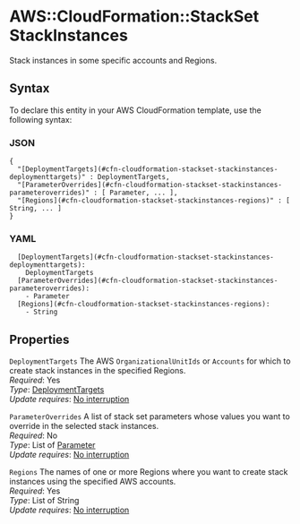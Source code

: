# AWS::CloudFormation::StackSet StackInstances<a name="aws-properties-cloudformation-stackset-stackinstances"></a>

Stack instances in some specific accounts and Regions\.

## Syntax<a name="aws-properties-cloudformation-stackset-stackinstances-syntax"></a>

To declare this entity in your AWS CloudFormation template, use the following syntax:

### JSON<a name="aws-properties-cloudformation-stackset-stackinstances-syntax.json"></a>

```
{
  "[DeploymentTargets](#cfn-cloudformation-stackset-stackinstances-deploymenttargets)" : DeploymentTargets,
  "[ParameterOverrides](#cfn-cloudformation-stackset-stackinstances-parameteroverrides)" : [ Parameter, ... ],
  "[Regions](#cfn-cloudformation-stackset-stackinstances-regions)" : [ String, ... ]
}
```

### YAML<a name="aws-properties-cloudformation-stackset-stackinstances-syntax.yaml"></a>

```
  [DeploymentTargets](#cfn-cloudformation-stackset-stackinstances-deploymenttargets): 
    DeploymentTargets
  [ParameterOverrides](#cfn-cloudformation-stackset-stackinstances-parameteroverrides): 
    - Parameter
  [Regions](#cfn-cloudformation-stackset-stackinstances-regions): 
    - String
```

## Properties<a name="aws-properties-cloudformation-stackset-stackinstances-properties"></a>

`DeploymentTargets`  <a name="cfn-cloudformation-stackset-stackinstances-deploymenttargets"></a>
The AWS `OrganizationalUnitIds` or `Accounts` for which to create stack instances in the specified Regions\.  
*Required*: Yes  
*Type*: [DeploymentTargets](aws-properties-cloudformation-stackset-deploymenttargets.md)  
*Update requires*: [No interruption](https://docs.aws.amazon.com/AWSCloudFormation/latest/UserGuide/using-cfn-updating-stacks-update-behaviors.html#update-no-interrupt)

`ParameterOverrides`  <a name="cfn-cloudformation-stackset-stackinstances-parameteroverrides"></a>
A list of stack set parameters whose values you want to override in the selected stack instances\.  
*Required*: No  
*Type*: List of [Parameter](aws-properties-cloudformation-stackset-parameter.md)  
*Update requires*: [No interruption](https://docs.aws.amazon.com/AWSCloudFormation/latest/UserGuide/using-cfn-updating-stacks-update-behaviors.html#update-no-interrupt)

`Regions`  <a name="cfn-cloudformation-stackset-stackinstances-regions"></a>
The names of one or more Regions where you want to create stack instances using the specified AWS accounts\.  
*Required*: Yes  
*Type*: List of String  
*Update requires*: [No interruption](https://docs.aws.amazon.com/AWSCloudFormation/latest/UserGuide/using-cfn-updating-stacks-update-behaviors.html#update-no-interrupt)
